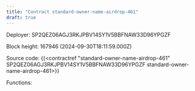 ```yaml
---
title: "Contract standard-owner-name-airdrop-461"
draft: true
---
```

Deployer: SP2QEZ06AGJ3RKJPBV14SY1V5BBFNAW33D96YPGZF


 



Block height: 167946 (2024-09-30T18:11:59.000Z)

Source code: {{<contractref "standard-owner-name-airdrop-461" SP2QEZ06AGJ3RKJPBV14SY1V5BBFNAW33D96YPGZF standard-owner-name-airdrop-461>}}

Functions:


